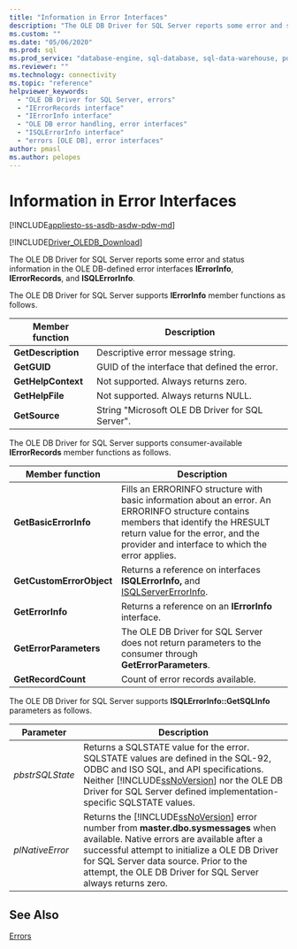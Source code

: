 ```yaml
---
title: "Information in Error Interfaces"
description: "The OLE DB Driver for SQL Server reports some error and status information in the OLE DB-defined error interfaces IErrorInfo, IErrorRecords, and ISQLErrorInfo."
ms.custom: ""
ms.date: "05/06/2020"
ms.prod: sql
ms.prod_service: "database-engine, sql-database, sql-data-warehouse, pdw"
ms.reviewer: ""
ms.technology: connectivity
ms.topic: "reference"
helpviewer_keywords: 
  - "OLE DB Driver for SQL Server, errors"
  - "IErrorRecords interface"
  - "IErrorInfo interface"
  - "OLE DB error handling, error interfaces"
  - "ISQLErrorInfo interface"
  - "errors [OLE DB], error interfaces"
author: pmasl
ms.author: pelopes
---
```

# Information in Error Interfaces
[!INCLUDE[appliesto-ss-asdb-asdw-pdw-md](../../../includes/appliesto-ss-asdb-asdw-pdw-md.md)]

[!INCLUDE[Driver_OLEDB_Download](../../../includes/driver_oledb_download.md)]

  The OLE DB Driver for SQL Server reports some error and status information in the OLE DB-defined error interfaces **IErrorInfo**, **IErrorRecords**, and **ISQLErrorInfo**.  
  
 The OLE DB Driver for SQL Server supports **IErrorInfo** member functions as follows.  
  
|Member function|Description|  
|---------------------|-----------------|  
|**GetDescription**|Descriptive error message string.|  
|**GetGUID**|GUID of the interface that defined the error.|  
|**GetHelpContext**|Not supported. Always returns zero.|  
|**GetHelpFile**|Not supported. Always returns NULL.|  
|**GetSource**|String "Microsoft OLE DB Driver for SQL Server".|  
  
 The OLE DB Driver for SQL Server supports consumer-available **IErrorRecords** member functions as follows.  
  
|Member function|Description|  
|---------------------|-----------------|  
|**GetBasicErrorInfo**|Fills an ERRORINFO structure with basic information about an error. An ERRORINFO structure contains members that identify the HRESULT return value for the error, and the provider and interface to which the error applies.|  
|**GetCustomErrorObject**|Returns a reference on interfaces **ISQLErrorInfo,** and [ISQLServerErrorInfo](https://msdn.microsoft.com/library/a8323b5c-686a-4235-a8d2-bda43617b3a1).|  
|**GetErrorInfo**|Returns a reference on an **IErrorInfo** interface.|  
|**GetErrorParameters**|The OLE DB Driver for SQL Server does not return parameters to the consumer through **GetErrorParameters**.|  
|**GetRecordCount**|Count of error records available.|  
  
 The OLE DB Driver for SQL Server supports **ISQLErrorInfo::GetSQLInfo** parameters as follows.  
  
|Parameter|Description|  
|---------------|-----------------|  
|*pbstrSQLState*|Returns a SQLSTATE value for the error. SQLSTATE values are defined in the SQL-92, ODBC and ISO SQL, and API specifications. Neither [!INCLUDE[ssNoVersion](../../../includes/ssnoversion-md.md)] nor the OLE DB Driver for SQL Server defined implementation-specific SQLSTATE values.|  
|*plNativeError*|Returns the [!INCLUDE[ssNoVersion](../../../includes/ssnoversion-md.md)] error number from **master.dbo.sysmessages** when available. Native errors are available after a successful attempt to initialize a OLE DB Driver for SQL Server data source. Prior to the attempt, the OLE DB Driver for SQL Server always returns zero.|  
  
## See Also  
 [Errors](../../oledb/ole-db-errors/errors.md)  
  
  
